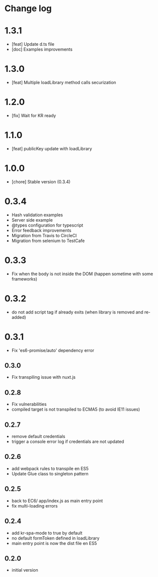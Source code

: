 # Change log

# 1.3.1

- [feat] Update d.ts file
- [doc] Examples improvements

# 1.3.0

- [feat] Multiple loadLibrary method calls securization
  
# 1.2.0

- [fix] Wait for KR ready

# 1.1.0

- [feat] publicKey update with loadLibrary

# 1.0.0

- [chore] Stable version (0.3.4)

# 0.3.4

- Hash validation examples
- Server side example
- @types configuration for typescript
- Error feedback improvements
- Migration from Travis to CircleCI
- Migration from selenium to TestCafe

# 0.3.3

- Fix when the body is not inside the DOM (happen sometime with some frameworks)

# 0.3.2

- do not add script tag if already exits (when library is removed and re-added)

# 0.3.1

- Fix 'es6-promise/auto' dependency error

## 0.3.0

- Fix transpiling issue with nuxt.js

## 0.2.8

- Fix vulnerabilities
- compiled target is not transpiled to ECMA5 (to avoid IE11 issues)

## 0.2.7

- remove default credentials
- trigger a console error log if credentials are not updated

## 0.2.6

- add webpack rules to transpile en ES5
- Update Glue class to singleton pattern

## 0.2.5

- back to EC6/ app/index.js as main entry point
- fix multi-loading errors

## 0.2.4

- add kr-spa-mode to true by default
- no default formToken defined in loadLibrary
- main entry point is now the dist file en ES5

## 0.2.0

- initial version
